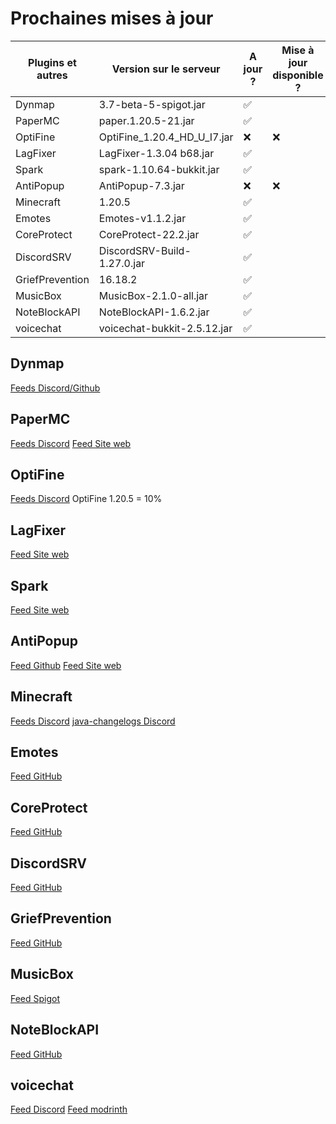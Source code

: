 # Prochaines mises à jour
| Plugins et autres        | Version sur le serveur      | A jour ? | Mise à jour disponible ? |
| ------------------------ | --------------------------- | -------- | ------------------------ |
| Dynmap                   | 3.7-beta-5-spigot.jar       | ✅       |                         |
| PaperMC                  | paper.1.20.5-21.jar         | ✅       |                         |
| OptiFine                 | OptiFine_1.20.4_HD_U_I7.jar | ❌       | ❌                      |
| LagFixer                 | LagFixer-1.3.04 b68.jar     | ✅       |                         |
| Spark                    | spark-1.10.64-bukkit.jar    | ✅       |                         |
| AntiPopup                | AntiPopup-7.3.jar           | ❌       | ❌                      |
| Minecraft                | 1.20.5                      | ✅       |                         |
| Emotes                   | Emotes-v1.1.2.jar           | ✅       |                         |
| CoreProtect              | CoreProtect-22.2.jar        | ✅       |                         |
| DiscordSRV               | DiscordSRV-Build-1.27.0.jar | ✅       |                         |
| GriefPrevention          | 16.18.2                     | ✅       |                         |
| MusicBox                 | MusicBox-2.1.0-all.jar      | ✅       |                         |
| NoteBlockAPI             | NoteBlockAPI-1.6.2.jar      | ✅       |                         |
| voicechat                | voicechat-bukkit-2.5.12.jar | ✅       |                         |
## Dynmap
[Feeds Discord/Github](https://discord.com/channels/722722769950998560/722724450570600468)
## PaperMC
[Feeds Discord](https://discord.com/channels/289587909051416579/1232294974603661312)
[Feed Site web](https://papermc.io/downloads/paper)
## OptiFine
[Feeds Discord](https://discord.com/channels/423430686880301056/471762249476734977)
OptiFine 1.20.5 = 10%
## LagFixer
[Feed Site web](https://www.spigotmc.org/resources/1-17-1-20-5-lagfixer-%E2%9A%A1%EF%B8%8F-best-performance-solution-%E2%AD%95-500-servers-%E2%9C%85-folia-supported.111684/updates)
## Spark
[Feed Site web](https://spark.lucko.me/download)
## AntiPopup
[Feed Github](https://github.com/KaspianDev/AntiPopup/releases)
[Feed Site web](https://polymart.org/resource/antipopup-pro.4921/updates)
## Minecraft
[Feeds Discord](https://discord.com/channels/302094807046684672/1136326045918834859)
[java-changelogs Discord](https://discord.com/channels/302094807046684672/656622314309550129)
## Emotes
[Feed GitHub](https://github.com/felixstaude/Emotes/releases)
## CoreProtect
[Feed GitHub](https://github.com/PlayPro/CoreProtect/releases)
## DiscordSRV
[Feed GitHub](https://github.com/DiscordSRV/DiscordSRV/releases)
## GriefPrevention
[Feed GitHub](https://github.com/GriefPrevention/GriefPrevention/releases)
## MusicBox
[Feed Spigot](https://www.spigotmc.org/resources/musicbox-custom-noteblockmusic-on-discs.67949/updates)
## NoteBlockAPI
[Feed GitHub](https://github.com/koca2000/NoteBlockAPI/releases)
## voicechat
[Feed Discord](https://discord.com/channels/854659575324344340/854661863924563999)
[Feed modrinth](https://modrinth.com/plugin/simple-voice-chat/versions#all-versions)
